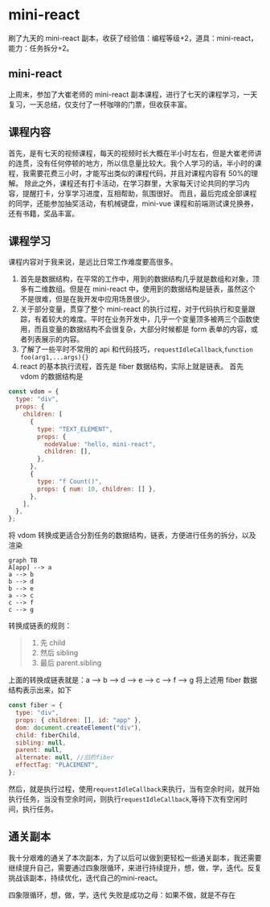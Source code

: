# mini-react

刷了九天的 mini-react 副本，收获了经验值：编程等级+2，道具：mini-react，能力：任务拆分+2。

## mini-react

上周末，参加了大崔老师的 mini-react 副本课程，进行了七天的课程学习，一天复习，一天总结，仅支付了一杯咖啡的门票，但收获丰富。

## 课程内容

首先，是有七天的视频课程，每天的视频时长大概在半小时左右，但是大崔老师讲的连贯，没有任何停顿的地方，所以信息量比较大。我个人学习的话，半小时的课程，我需要花费三小时，才能写出类似的课程代码，并且对课程内容有 50%的理解。
除此之外，课程还有打卡活动，在学习群里，大家每天讨论共同的学习内容，提醒打卡，分享学习进度，互相帮助，氛围很好。
而且，最后完成全部课程的同学，还能参加抽奖活动，有机械键盘，mini-vue 课程和前端测试课兑换券，还有书籍，奖品丰富。

## 课程学习

课程内容对于我来说，是远比日常工作难度要高很多。

1. 首先是数据结构，在平常的工作中，用到的数据结构几乎就是数组和对象，顶多有二维数组。但是在 mini-react 中，使用到的数据结构是链表，虽然这个不是很难，但是在我开发中应用场景很少。
2. 关于部分变量，贯穿了整个 mini-react 的执行过程，对于代码执行和变量跟踪，有着较大的难度。平时在业务开发中，几乎一个变量顶多被两三个函数使用，而且变量的数据结构不会很复杂，大部分时候都是 form 表单的内容，或者列表展示的内容。
3. 了解了一些平时不常用的 api 和代码技巧，`requestIdleCallback`,`function foo(arg1,...args){}`
4. react 的基本执行流程，首先是 fiber 数据结构，实际上就是链表。
   首先 vdom 的数据结构是

```js
const vdom = {
  type: "div",
  props: {
    children: [
      {
        type: "TEXT_ELEMENT",
        props: {
          nodeValue: "hello, mini-react",
          children: [],
        },
      },
      {
        type: "f Count()",
        props: { num: 10, children: [] },
      },
    ],
  },
};
```

将 vdom 转换成更适合分割任务的数据结构，链表，方便进行任务的拆分，以及渲染

```mermaid
graph TB
A[app] --> a
a --> b
b --> d
b --> e
a --> c
c --> f
c --> g
```

转换成链表的规则：

> 1. 先 child
> 2. 然后 sibling
> 3. 最后 parent.sibling

上面的转换成链表就是：a --> b --> d --> e --> c --> f --> g
将上述用 fiber 数据结构表示出来，如下

```js
const fiber = {
  type: "div",
  props: { children: [], id: "app" },
  dom: document.createElement("div"),
  child: fiberChild,
  sibling: null,
  parent: null,
  alternate: null, //旧的fiber
  effectTag: "PLACEMENT",
};
```

然后，就是执行过程，使用`requestIdleCallback`来执行，当有空余时间，就开始执行任务，当没有空余时间，则执行`requestIdleCallback`,等待下次有空闲时间，执行任务。

## 通关副本
我十分艰难的通关了本次副本，为了以后可以做到更轻松一些通关副本，我还需要继续提升自己，需要通过四象限循环，来进行持续提升，想，做，学，迭代。反复挑战该副本，持续优化，迭代自己的mini-react。


四象限循环，想，做，学，迭代
失败是成功之母：如果不做，就是不存在
